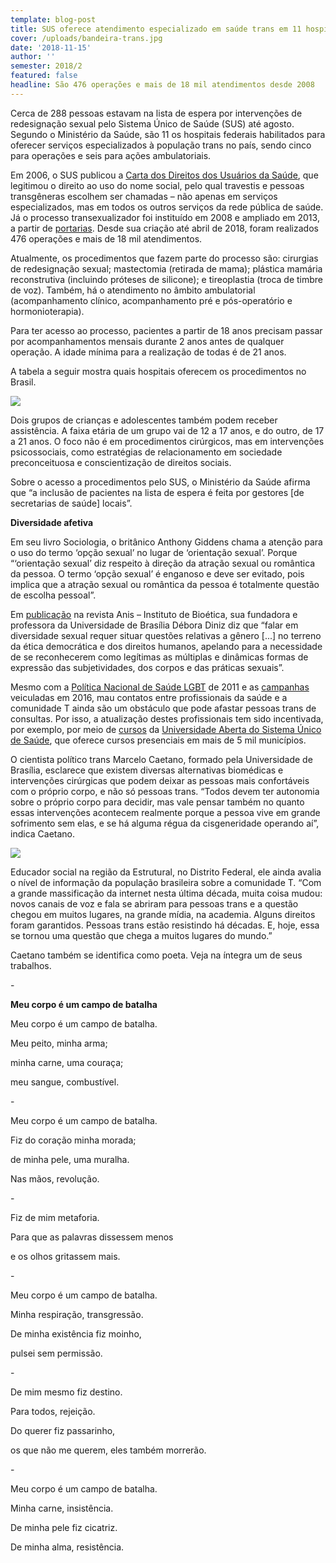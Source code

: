 ```yaml
---
template: blog-post
title: SUS oferece atendimento especializado em saúde trans em 11 hospitais federais
cover: /uploads/bandeira-trans.jpg
date: '2018-11-15'
author: ''
semester: 2018/2
featured: false
headline: São 476 operações e mais de 18 mil atendimentos desde 2008
---
```

Cerca de 288 pessoas estavam na lista de espera por intervenções de redesignação sexual pelo Sistema Único de Saúde (SUS) até agosto. Segundo o Ministério da Saúde, são 11 os hospitais federais habilitados para oferecer serviços especializados à população trans no país, sendo cinco para operações e seis para ações ambulatoriais. 

Em 2006, o SUS publicou a [Carta dos Direitos dos Usuários da Saúde](http://bvsms.saude.gov.br/bvs/publicacoes/cartas_direitos_usuarios_saude_3ed.pdf), que legitimou o direito ao uso do nome social, pelo qual travestis e pessoas transgêneras escolhem ser chamadas – não apenas em serviços especializados, mas em todos os outros serviços da rede pública de saúde. Já o processo transexualizador foi instituído em 2008 e ampliado em 2013, a partir de [portarias](http://bvsms.saude.gov.br/bvs/saudelegis/gm/2013/prt2803_19_11_2013.html). Desde sua criação até abril de 2018, foram realizados 476 operações e mais de 18 mil atendimentos.

Atualmente, os procedimentos que fazem parte do processo são: cirurgias de redesignação sexual; mastectomia (retirada de mama); plástica mamária reconstrutiva (incluindo próteses de silicone); e tireoplastia (troca de timbre de voz). Também, há o atendimento no âmbito ambulatorial (acompanhamento clínico, acompanhamento pré e pós-operatório e hormonioterapia).

Para ter acesso ao processo, pacientes a partir de 18 anos precisam passar por acompanhamentos mensais durante 2 anos antes de qualquer operação. A idade mínima para a realização de todas é de 21 anos.

A tabela a seguir mostra quais hospitais oferecem os procedimentos no Brasil.

![](/uploads/tabela-de-hospitais-federais.png)

Dois grupos de crianças e adolescentes também podem receber assistência. A faixa etária de um grupo vai de 12 a 17 anos, e do outro, de 17 a 21 anos. O foco não é em procedimentos cirúrgicos, mas em intervenções psicossociais, como estratégias de relacionamento em sociedade preconceituosa e conscientização de direitos sociais.

Sobre o acesso a procedimentos pelo SUS, o Ministério da Saúde afirma que “a inclusão de pacientes na lista de espera é feita por gestores \[de secretarias de saúde] locais”.

**Diversidade afetiva**

Em seu livro Sociologia, o britânico Anthony Giddens chama a atenção para o uso do termo ‘opção sexual’ no lugar de ‘orientação sexual’. Porque “‘orientação sexual’ diz respeito à direção da atração sexual ou romântica da pessoa. O termo ‘opção sexual’ é enganoso e deve ser evitado, pois implica que a atração sexual ou romântica da pessoa é totalmente questão de escolha pessoal”.

Em [publicação](http://www.anis.org.br/biblioteca/2014-12/homofobia_e_educacaopdf.pdf) na revista Anis – Instituto de Bioética, sua fundadora e professora da Universidade de Brasília Débora Diniz diz que “falar em diversidade sexual requer situar questões relativas a gênero \[...] no terreno da ética democrática e dos direitos humanos, apelando para a necessidade de se reconhecerem como legítimas as múltiplas e dinâmicas formas de expressão das subjetividades, dos corpos e das práticas sexuais”.

Mesmo com a [Política Nacional de Saúde LGBT](http://bvsms.saude.gov.br/bvs/publicacoes/politica_nacional_saude_lesbicas_gays.pdf) de 2011 e as [campanhas](http://portalms.saude.gov.br/component/content/article/41380-gays-lesbicas-bissexuais-travestis-e-transexuais) veiculadas em 2016, mau contatos entre profissionais da saúde e a comunidade T ainda são um obstáculo que pode afastar pessoas trans de consultas. Por isso, a atualização destes profissionais tem sido incentivada, por exemplo, por meio de [cursos](http://unasus.uerj.br/cursos-em-andamento/lgbt/) da [Universidade Aberta do Sistema Único de Saúde](https://www.unasus.gov.br/), que oferece cursos presenciais em mais de 5 mil municípios.

O cientista político trans Marcelo Caetano, formado pela Universidade de Brasília, esclarece que existem diversas alternativas biomédicas e intervenções cirúrgicas que podem deixar as pessoas mais confortáveis com o próprio corpo, e não só pessoas trans. “Todos devem ter autonomia sobre o próprio corpo para decidir, mas vale pensar também no quanto essas intervenções acontecem realmente porque a pessoa vive em grande sofrimento sem elas, e se há alguma régua da cisgeneridade operando aí”, indica Caetano.

![](/uploads/marcelo-caetano.png)

Educador social na região da Estrutural, no Distrito Federal, ele ainda avalia o nível de informação da população brasileira sobre a comunidade T. “Com a grande massificação da internet nesta última década, muita coisa mudou: novos canais de voz e fala se abriram para pessoas trans e a questão chegou em muitos lugares, na grande mídia, na academia. Alguns direitos foram garantidos. Pessoas trans estão resistindo há décadas. E, hoje, essa se tornou uma questão que chega a muitos lugares do mundo.”

Caetano também se identifica como poeta. Veja na íntegra um de seus trabalhos.

\-

**Meu corpo é um campo de batalha**

Meu corpo é um campo de batalha.

Meu peito, minha arma;

minha carne, uma couraça;

meu sangue, combustível.

\-

Meu corpo é um campo de batalha.

Fiz do coração minha morada;

de minha pele, uma muralha.

Nas mãos, revolução.

\-

Fiz de mim metaforia.

Para que as palavras dissessem menos

e os olhos gritassem mais.

\-

Meu corpo é um campo de batalha.

Minha respiração, transgressão.

De minha existência fiz moinho,

pulsei sem permissão.

\-

De mim mesmo fiz destino.

Para todos, rejeição.

Do querer fiz passarinho,

os que não me querem, eles também morrerão.

\-

Meu corpo é um campo de batalha.

Minha carne, insistência.

De minha pele fiz cicatriz.

De minha alma, resistência.
